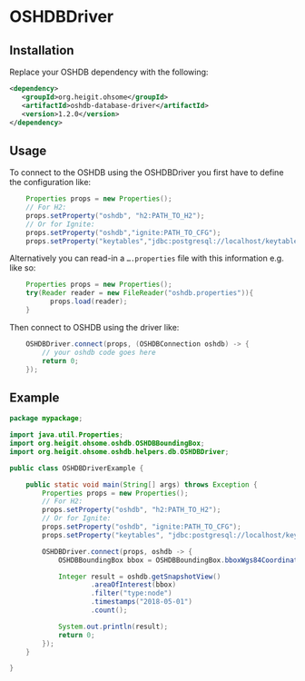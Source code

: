 # OSHDBDriver
## Installation

Replace your OSHDB dependency with the following:

```xml
<dependency>
   <groupId>org.heigit.ohsome</groupId>
   <artifactId>oshdb-database-driver</artifactId>
   <version>1.2.0</version>
</dependency>
```

## Usage

To connect to the OSHDB using the OSHDBDriver you first have to define the configuration like:

```java
    Properties props = new Properties();
    // For H2:
    props.setProperty("oshdb", "h2:PATH_TO_H2");
    // Or for Ignite:
    props.setProperty("oshdb","ignite:PATH_TO_CFG");
    props.setProperty("keytables","jdbc:postgresql://localhost/keytables-${prefix}?user=ohsome&password=secret");
```

Alternatively you can read-in a `….properties` file with this information e.g. like so:

```java
    Properties props = new Properties();
    try(Reader reader = new FileReader("oshdb.properties")){
          props.load(reader);
    }
```

Then connect to OSHDB using the driver like:

```java
    OSHDBDriver.connect(props, (OSHDBConnection oshdb) -> {
        // your oshdb code goes here
        return 0;
    });
```

## Example

```java
package mypackage;

import java.util.Properties;
import org.heigit.ohsome.oshdb.OSHDBBoundingBox;
import org.heigit.ohsome.oshdb.helpers.db.OSHDBDriver;

public class OSHDBDriverExample {

    public static void main(String[] args) throws Exception {
        Properties props = new Properties();
        // For H2:
        props.setProperty("oshdb", "h2:PATH_TO_H2");
        // Or for Ignite:
        props.setProperty("oshdb", "ignite:PATH_TO_CFG");
        props.setProperty("keytables", "jdbc:postgresql://localhost/keytables-global?user=ohsome&password=secret");

        OSHDBDriver.connect(props, oshdb -> {
            OSHDBBoundingBox bbox = OSHDBBoundingBox.bboxWgs84Coordinates(8.651133, 49.387611, 8.6561, 49.390513);

            Integer result = oshdb.getSnapshotView()
                    .areaOfInterest(bbox)
                    .filter("type:node")
                    .timestamps("2018-05-01")
                    .count();

            System.out.println(result);
            return 0;
        });
    }

}
```
